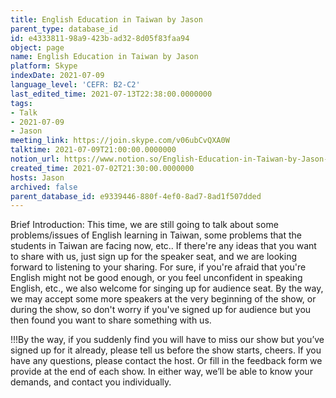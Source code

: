 ```yaml
---
title: English Education in Taiwan by Jason
parent_type: database_id
id: e4333811-98a9-423b-ad32-8d05f83faa94
object: page
name: English Education in Taiwan by Jason
platform: Skype
indexDate: 2021-07-09
language_level: 'CEFR: B2-C2'
last_edited_time: 2021-07-13T22:38:00.0000000
tags:
- Talk
- 2021-07-09
- Jason
meeting_link: https://join.skype.com/v06ubCvQXA0W
talktime: 2021-07-09T21:00:00.0000000
notion_url: https://www.notion.so/English-Education-in-Taiwan-by-Jason-e433381198a9423bad328d05f83faa94
created_time: 2021-07-02T21:30:00.0000000
hosts: Jason
archived: false
parent_database_id: e9339446-880f-4ef0-8ad7-8ad1f507dded
---
```





Brief Introduction: This time, we are still going to talk about some problems/issues of English learning in Taiwan, some problems that the students in Taiwan are facing now, etc.. If there're any ideas that you want to share with us, just sign up for the speaker seat, and we are looking forward to listening to your sharing. 
For sure, if you're afraid that you're English might not be good enough, or you feel unconfident in speaking English, etc., we also welcome for singing up for audience seat. By the way, we may accept some more speakers at the very beginning of the show, or during the show, so don't worry if you've signed up for audience but you then found you want to share something with us.

!!!By the way, if you suddenly find you will have to miss our show but you’ve signed up for it already, please tell us before the show starts, cheers.
If you have any questions, please contact the host. Or fill in the feedback form we provide at the end of each show. In either way, we’ll be able to know your demands, and contact you individually.

